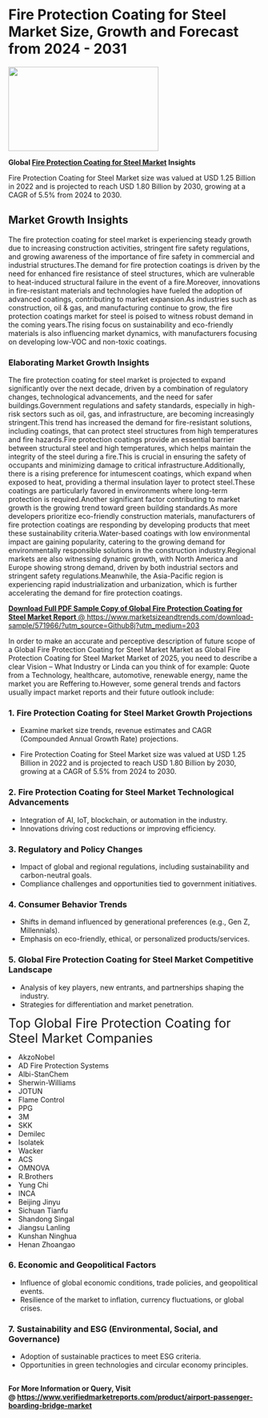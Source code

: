 <H1>Fire Protection Coating for Steel Market Size, Growth and Forecast from 2024 - 2031</H1><img class="aligncenter size-medium wp-image-584254" src="https://thirdeyenews.in/wp-content/uploads/2024/09/Global-Market-Research-300x168.jpeg" alt="" width="300" height="168" /><p><strong>Global&nbsp;<a href="https://www.marketsizeandtrends.com/download-sample/571966/?utm_source=Github8j?utm_medium=203">Fire Protection Coating for Steel Market</a> Insights</strong></p><p>Fire Protection Coating for Steel Market size was valued at USD 1.25 Billion in 2022 and is projected to reach USD 1.80 Billion by 2030, growing at a CAGR of 5.5% from 2024 to 2030.</p><p><h2>Market Growth Insights</h2> The fire protection coating for steel market is experiencing steady growth due to increasing construction activities, stringent fire safety regulations, and growing awareness of the importance of fire safety in commercial and industrial structures.The demand for fire protection coatings is driven by the need for enhanced fire resistance of steel structures, which are vulnerable to heat-induced structural failure in the event of a fire.Moreover, innovations in fire-resistant materials and technologies have fueled the adoption of advanced coatings, contributing to market expansion.As industries such as construction, oil & gas, and manufacturing continue to grow, the fire protection coatings market for steel is poised to witness robust demand in the coming years.The rising focus on sustainability and eco-friendly materials is also influencing market dynamics, with manufacturers focusing on developing low-VOC and non-toxic coatings.<p><a href="#"></a></p> <h3>Elaborating Market Growth Insights</h3> The fire protection coating for steel market is projected to expand significantly over the next decade, driven by a combination of regulatory changes, technological advancements, and the need for safer buildings.Government regulations and safety standards, especially in high-risk sectors such as oil, gas, and infrastructure, are becoming increasingly stringent.This trend has increased the demand for fire-resistant solutions, including coatings, that can protect steel structures from high temperatures and fire hazards.Fire protection coatings provide an essential barrier between structural steel and high temperatures, which helps maintain the integrity of the steel during a fire.This is crucial in ensuring the safety of occupants and minimizing damage to critical infrastructure.Additionally, there is a rising preference for intumescent coatings, which expand when exposed to heat, providing a thermal insulation layer to protect steel.These coatings are particularly favored in environments where long-term protection is required.Another significant factor contributing to market growth is the growing trend toward green building standards.As more developers prioritize eco-friendly construction materials, manufacturers of fire protection coatings are responding by developing products that meet these sustainability criteria.Water-based coatings with low environmental impact are gaining popularity, catering to the growing demand for environmentally responsible solutions in the construction industry.Regional markets are also witnessing dynamic growth, with North America and Europe showing strong demand, driven by both industrial sectors and stringent safety regulations.Meanwhile, the Asia-Pacific region is experiencing rapid industrialization and urbanization, which is further accelerating the demand for fire protection coatings.<p><a href="#"></p><p><span class=""><strong>Download Full PDF Sample Copy of Global Fire Protection Coating for Steel Market Report</strong> @ <a href="https://www.marketsizeandtrends.com/download-sample/571966/?utm_source=Github8j?utm_medium=203" target="_blank">https://www.marketsizeandtrends.com/download-sample/571966/?utm_source=Github8j?utm_medium=203</a></span></p><p>In order to make an accurate and perceptive description of future scope of a Global&nbsp;Fire Protection Coating for Steel Market Market as Global&nbsp;Fire Protection Coating for Steel Market Market of 2025, you need to describe a clear Vision &ndash; What Industry or Linda can you think of for example: Quote from a Technology, healthcare, automotive, renewable energy, name the market you are Reffering to.However, some general trends and factors usually impact market reports and their future outlook include:</p><h3>1.&nbsp;<strong>Fire Protection Coating for Steel Market Growth Projections</strong></h3><ul><li>Examine market size trends, revenue estimates and CAGR (Compounded Annual Growth Rate) projections.</li><li><p>Fire Protection Coating for Steel Market size was valued at USD 1.25 Billion in 2022 and is projected to reach USD 1.80 Billion by 2030, growing at a CAGR of 5.5% from 2024 to 2030.</p></li></ul><h3>2.&nbsp;<strong>Fire Protection Coating for Steel Market Technological Advancements</strong></h3><ul><li>Integration of AI, IoT, blockchain, or automation in the industry.</li><li>Innovations driving cost reductions or improving efficiency.</li></ul><h3>3.&nbsp;<strong>Regulatory and Policy Changes</strong></h3><ul><li>Impact of global and regional regulations, including sustainability and carbon-neutral goals.</li><li>Compliance challenges and opportunities tied to government initiatives.</li></ul><h3>4.&nbsp;<strong>Consumer Behavior Trends</strong></h3><ul><li>Shifts in demand influenced by generational preferences (e.g., Gen Z, Millennials).</li><li>Emphasis on eco-friendly, ethical, or personalized products/services.</li></ul><h3>5.&nbsp;<strong>Global Fire Protection Coating for Steel Market Competitive Landscape</strong></h3><ul><li>Analysis of key players, new entrants, and partnerships shaping the industry.</li><li>Strategies for differentiation and market penetration.</li></ul><p data-pm-slice="1 1 []"><span style="color: inherit; font-family: inherit; font-size: 25px;">Top Global Fire Protection Coating for Steel Market Companies</span></p><div class="" data-test-id=""><p><li>AkzoNobel</li><li> AD Fire Protection Systems</li><li> Albi-StanChem</li><li> Sherwin-Williams</li><li> JOTUN</li><li> Flame Control</li><li> PPG</li><li> 3M</li><li> SKK</li><li> Demilec</li><li> Isolatek</li><li> Wacker</li><li> ACS</li><li> OMNOVA</li><li> R.Brothers</li><li> Yung Chi</li><li> INCA</li><li> Beijing Jinyu</li><li> Sichuan Tianfu</li><li> Shandong Singal</li><li> Jiangsu Lanling</li><li> Kunshan Ninghua</li><li> Henan Zhoangao</li></p></div><h3>6.&nbsp;<strong>Economic and Geopolitical Factors</strong></h3><ul><li>Influence of global economic conditions, trade policies, and geopolitical events.</li><li>Resilience of the market to inflation, currency fluctuations, or global crises.</li></ul><h3>7.&nbsp;<strong>Sustainability and ESG (Environmental, Social, and Governance)</strong></h3><ul><li>Adoption of sustainable practices to meet ESG criteria.</li><li>Opportunities in green technologies and circular economy principles.</li></ul><h2><strong style="font-size: 14px;">For More Information or Query, Visit @&nbsp;</strong><a style="background-color: #ffffff; font-size: 14px;" href="https://www.marketsizeandtrends.com/report/fire-protection-coating-for-steel-market/" target="_blank">https://www.verifiedmarketreports.com/product/airport-passenger-boarding-bridge-market</a></h2>